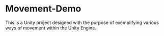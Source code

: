 # Movement-Demo
This is a Unity project designed with the purpose of exemplifying various ways of movement within the Unity Engine.
